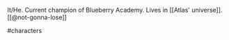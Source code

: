 It/He. Current champion of Blueberry Academy. Lives in [[Atlas' universe]]. [[@not-gonna-lose]]

#characters 